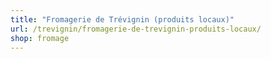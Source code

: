 ```yaml
---
title: "Fromagerie de Trévignin (produits locaux)"
url: /trevignin/fromagerie-de-trevignin-produits-locaux/
shop: fromage
---
```

